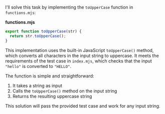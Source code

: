I'll solve this task by implementing the `toUpperCase` function in `functions.mjs`:

**functions.mjs**

```js
export function toUpperCase(str) {
  return str.toUpperCase();
}
```

This implementation uses the built-in JavaScript `toUpperCase()` method, which converts all characters in the input string to uppercase. It meets the requirements of the test case in `index.mjs`, which checks that the input `"hello"` is converted to `"HELLO"`.

The function is simple and straightforward:
1. It takes a string as input
2. Calls the `toUpperCase()` method on the input string
3. Returns the resulting uppercase string

This solution will pass the provided test case and work for any input string.